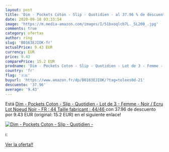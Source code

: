 ```yaml
---
layout: post
title: 'Dim - Pockets Coton - Slip - Quotidien - al 37.96 % de descuento'
date: 2020-09-18 03:33:54
image: 'https://m.media-amazon.com/images/I/51bxoqlcb7L._SL200_.jpg'
comments: true
category: ofertas
author: ring
slug: 'B0163EJIOK-fr'
actualPrice: 9.43 EUR
currency: EUR
price: 9.43
comparePrice: 15.2 EUR
prodname: 'Dim - Pockets Coton - Slip - Quotidien - Lot de 3 - Femme - Noir / Ecru  Lot Noeud Noir  - FR : 44  Taille fabricant : 44/46 '
country: 'fr'
flag: '🇫🇷'
buyurl: 'https://www.amazon.fr/dp/B0163EJIOK/?tag=tolees0d-21'
descuento: '37.96'
average: '9.43'
---
```


Está [Dim - Pockets Coton - Slip - Quotidien - Lot de 3 - Femme - Noir / Ecru  Lot Noeud Noir  - FR : 44  Taille fabricant : 44/46 ](https://www.amazon.fr/dp/B0163EJIOK/?tag=tolees0d-21) con 37.96 de descuento por 9.43 EUR (original: 15.2 EUR) en el siguiente enlace!

[![Dim - Pockets Coton - Slip - Quotidien -](https://m.media-amazon.com/images/I/51bxoqlcb7L._SL200_.jpg)](https://www.amazon.fr/dp/B0163EJIOK/?tag=tolees0d-21)

ℹ️:


[Ver la oferta!!](https://www.amazon.fr/dp/B0163EJIOK/?tag=tolees0d-21)
